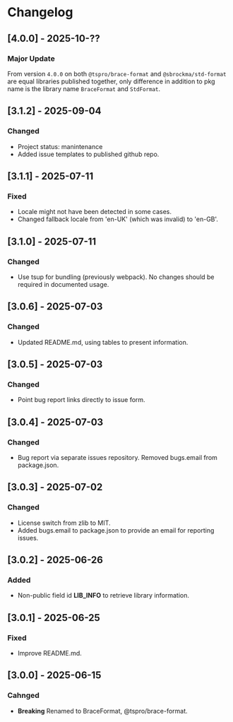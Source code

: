 # Changelog

## [4.0.0] - 2025-10-??
### Major Update
From version `4.0.0` on both `@tspro/brace-format` and `@sbrockma/std-format`
are equal libraries published together, only difference in addition
to pkg name is the library name `BraceFormat` and `StdFormat`.

## [3.1.2] - 2025-09-04
### Changed
- Project status: manintenance
- Added issue templates to published github repo.

## [3.1.1] - 2025-07-11
### Fixed
- Locale might not have been detected in some cases.
- Changed fallback locale from 'en-UK' (which was invalid) to 'en-GB'.

## [3.1.0] - 2025-07-11
### Changed
- Use tsup for bundling (previously webpack). No changes should be required in documented usage.

## [3.0.6] - 2025-07-03
### Changed
- Updated README.md, using tables to present information.

## [3.0.5] - 2025-07-03
### Changed
- Point bug report links directly to issue form.

## [3.0.4] - 2025-07-03
### Changed
- Bug report via separate issues repository. Removed bugs.email from package.json.

## [3.0.3] - 2025-07-02
### Changed
- License switch from zlib to MIT.
- Added bugs.email to package.json to provide an email for reporting issues.

## [3.0.2] - 2025-06-26
### Added
- Non-public field id __LIB_INFO__ to retrieve library information.

## [3.0.1] - 2025-06-25
### Fixed
- Improve README.md.

## [3.0.0] - 2025-06-15
### Cahnged
- **Breaking** Renamed to BraceFormat, @tspro/brace-format.
